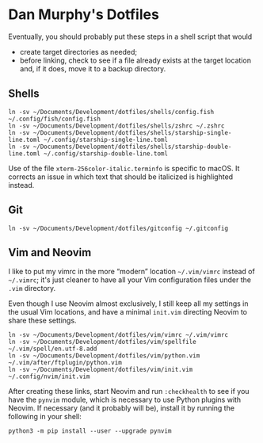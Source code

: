 # Dan Murphy's Dotfiles

Eventually, you should probably put these steps in a shell script that would

* create target directories as needed;
* before linking, check to see if a file already exists at the target location and, if it does, move it to a backup directory.


## Shells

```
ln -sv ~/Documents/Development/dotfiles/shells/config.fish ~/.config/fish/config.fish
ln -sv ~/Documents/Development/dotfiles/shells/zshrc ~/.zshrc
ln -sv ~/Documents/Development/dotfiles/shells/starship-single-line.toml ~/.config/starship-single-line.toml
ln -sv ~/Documents/Development/dotfiles/shells/starship-double-line.toml ~/.config/starship-double-line.toml
```
Use of the file `xterm-256color-italic.terminfo` is specific to macOS. It corrects an issue in which text that should be italicized is highlighted instead.


## Git
```
ln -sv ~/Documents/Development/dotfiles/gitconfig ~/.gitconfig
```


## Vim and Neovim

I like to put my vimrc in the more “modern” location `~/.vim/vimrc` instead of `~/.vimrc`; it's just cleaner to have all your Vim configuration files under the `.vim` directory.

Even though I use Neovim almost exclusively, I still keep all my settings in the usual Vim locations, and have a minimal `init.vim` directing Neovim to share these settings.
```
ln -sv ~/Documents/Development/dotfiles/vim/vimrc ~/.vim/vimrc
ln -sv ~/Documents/Development/dotfiles/vim/spellfile ~/.vim/spell/en.utf-8.add
ln -sv ~/Documents/Development/dotfiles/vim/python.vim ~/.vim/after/ftplugin/python.vim
ln -sv ~/Documents/Development/dotfiles/vim/init.vim ~/.config/nvim/init.vim
```
After creating these links, start Neovim and run `:checkhealth` to see if you have the `pynvim` module, which is necessary to use Python plugins with Neovim. If necessary (and it probably will be), install it by running the following in your shell:
```
python3 -m pip install --user --upgrade pynvim
```

